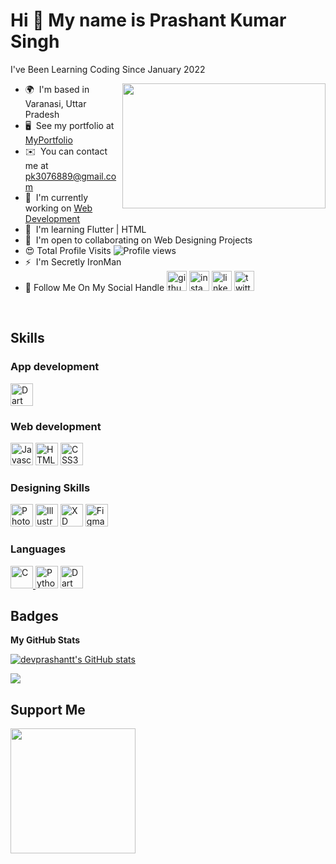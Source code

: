 Hi 👋 My name is Prashant Kumar Singh
=====================================

I've Been Learning Coding Since January 2022

 <img align="right" height="200" width="325" alt="" src="https://cdn.dribbble.com/users/1162077/screenshots/5403918/focus-animation.gif" />

* 🌍  I'm based in Varanasi, Uttar Pradesh
* 🖥️  See my portfolio at [MyPortfolio](https://sites.google.com/view/bloodfank/profile)
* ✉️  You can contact me at [pk3076889@gmail.com](mailto:pk3076889@gmail.com)
* 🚀  I'm currently working on [Web Development](https://sites.google.com/view/bloodfank/nature)
* 🧠  I'm learning Flutter | HTML 
* 🤝  I'm open to collaborating on Web Designing Projects
* 😍  Total Profile Visits ![Profile views](https://gpvc.arturio.dev/king11prashant11) 
* ⚡  I'm Secretly IronMan
* 🍁 Follow Me On My Social Handle      [<img src="https://img.icons8.com/nolan/240/github.png" alt='github' height='32'>](https://github.com/devprashantt) [<img src="https://img.icons8.com/nolan/240/instagram-new.png" alt='instagram' height='32'>](https://www.instagram.com/prashantt_kumarr_/) [<img src="https://img.icons8.com/nolan/240/linkedin.png" alt='linkedin' height='32'>](https://www.linkedin.com/in/prashanttkumarr/) [<img src="https://img.icons8.com/nolan/240/chrome.png" alt='twitter' height='32'>](https://sites.google.com/view/bloodfank/nature)

<br>

## Skills

### App development
<a href="https://dart.dev/" target="_blank" rel="noreferrer"><img src="https://raw.githubusercontent.com/danielcranney/readme-generator/main/public/icons/skills/flutter-colored.svg" width="36" height="36" alt="Dart" /></a>
### Web development
<a href="https://developer.mozilla.org/en-US/docs/Web/JavaScript" target="_blank" rel="noreferrer"><img src="https://raw.githubusercontent.com/danielcranney/readme-generator/main/public/icons/skills/javascript-colored.svg" width="36" height="36" alt="Javascript" /></a>
<a href="https://developer.mozilla.org/en-US/docs/Glossary/HTML5" target="_blank" rel="noreferrer"><img src="https://raw.githubusercontent.com/danielcranney/readme-generator/main/public/icons/skills/html5-colored.svg" width="36" height="36" alt="HTML5" /></a>
<a href="https://www.w3.org/TR/CSS/#css" target="_blank" rel="noreferrer"><img src="https://raw.githubusercontent.com/danielcranney/readme-generator/main/public/icons/skills/css3-colored.svg" width="36" height="36" alt="CSS3" /></a>
### Designing Skills
<a href="https://www.adobe.com/uk/products/photoshop.html" target="_blank" rel="noreferrer"><img src="https://raw.githubusercontent.com/danielcranney/readme-generator/main/public/icons/skills/photoshop-colored.svg" width="36" height="36" alt="Photoshop" /></a>
<a href="adobe.com/uk/products/illustrator.html" target="_blank" rel="noreferrer"><img src="https://raw.githubusercontent.com/danielcranney/readme-generator/main/public/icons/skills/illustrator-colored.svg" width="36" height="36" alt="Illustrator" /></a> <a href="https://www.adobe.com/uk/products/xd.html" target="_blank" rel="noreferrer"><img src="https://raw.githubusercontent.com/danielcranney/readme-generator/main/public/icons/skills/xd-colored.svg" width="36" height="36" alt="XD" /></a>
<a href="https://www.figma.com/" target="_blank" rel="noreferrer"><img src="https://raw.githubusercontent.com/danielcranney/readme-generator/main/public/icons/skills/figma-colored.svg" width="36" height="36" alt="Figma" /></a>
### Languages
<a href="https://docs.microsoft.com/en-us/cpp/?view=msvc-170" target="_blank" rel="noreferrer"><img src="https://raw.githubusercontent.com/danielcranney/readme-generator/main/public/icons/skills/c-colored.svg" width="36" height="36" alt="C" /> </a><a href="https://www.python.org/" target="_blank" rel="noreferrer"><img src="https://raw.githubusercontent.com/danielcranney/readme-generator/main/public/icons/skills/python-colored.svg" width="36" height="36" alt="Python" /></a> 
<a href="https://dart.dev/" target="_blank" rel="noreferrer"><img src="https://raw.githubusercontent.com/danielcranney/readme-generator/main/public/icons/skills/dart-colored.svg" width="36" height="36" alt="Dart" /></a>

<!-- <a href="https://firebase.google.com/" target="_blank" rel="noreferrer"><img src="https://raw.githubusercontent.com/danielcranney/readme-generator/main/public/icons/skills/firebase-colored.svg" width="36" height="36" alt="Firebase" /></a> -->
</p>

<!-- ## Socials

<a href="https://www.github.com/devprashantt" target="_blank" rel="noreferrer"><img src="https://raw.githubusercontent.com/danielcranney/readme-generator/main/public/icons/socials/github.svg" width="32" height="32" /></a>  <a href="http://www.instagram.com/king11prashant11" target="_blank" rel="noreferrer"><img src="https://raw.githubusercontent.com/danielcranney/readme-generator/main/public/icons/socials/instagram.svg" width="32" height="32" /></a>  <a href="https://www.linkedin.com/in/prashanttkumarr/" target="_blank" rel="noreferrer"><img src="https://raw.githubusercontent.com/danielcranney/readme-generator/main/public/icons/socials/linkedin.svg" width="32" height="32" /></a>  <a href="https://www.stackoverflow.com/users/17766490" target="_blank" rel="noreferrer"><img src="https://raw.githubusercontent.com/danielcranney/readme-generator/main/public/icons/socials/stackoverflow.svg" width="32" height="32" /></a>  <a href="https://www.twitter.com/prashannt_kumar" target="_blank" rel="noreferrer"><img src="https://raw.githubusercontent.com/danielcranney/readme-generator/main/public/icons/socials/twitter.svg" width="32" height="32" /></a>  <a href="https://www.youtube.com/c/SneakyPeeks" target="_blank" rel="noreferrer"><img src="https://raw.githubusercontent.com/danielcranney/readme-generator/main/public/icons/socials/youtube.svg" width="32" height="32" /></a> <a href="https://discord.com/users/SneakyPeeks" target="_blank" rel="noreferrer"><img src="https://raw.githubusercontent.com/danielcranney/readme-generator/main/public/icons/socials/discord.svg" width="32" height="32" /></a>   -->

## Badges

<b>My GitHub Stats</b>

<a href="http://www.github.com/devprashantt"><img src="https://github-readme-stats.vercel.app/api?username=devprashantt&show_icons=true&hide=&count_private=true&title_color=0891b2&text_color=ffffff&icon_color=0891b2&bg_color=1c1917&hide_border=true&show_icons=true" alt="devprashantt's GitHub stats" /></a>

<a href="http://www.github.com/devprashantt"><img src="https://github-readme-streak-stats.herokuapp.com/?user=devprashantt&stroke=ffffff&background=1c1917&ring=0891b2&fire=0891b2&currStreakNum=ffffff&currStreakLabel=0891b2&sideNums=ffffff&sideLabels=ffffff&dates=ffffff&hide_border=true" /></a>

<!-- <a href="http://www.github.com/devprashantt"><img src="https://activity-graph.herokuapp.com/graph?username=devprashantt&bg_color=1c1917&color=ffffff&line=0891b2&point=ffffff&area_color=1c1917&area=true&hide_border=true&custom_title=GitHub%20Commits%20Graph" alt="GitHub Commits Graph" /></a> -->

## Support Me

<a href="https://www.buymeacoffee.com/devprashantt"><img src="https://cdn.buymeacoffee.com/buttons/v2/default-yellow.png" width="200" /></a>
<!-- <a href="https://www.adobe.com/uk/products/premiere.html" target="_blank" rel="noreferrer"><img src="https://raw.githubusercontent.com/danielcranney/readme-generator/main/public/icons/skills/premierepro-colored.svg" width="36" height="36" alt="Premiere Pro" /></a> -->
<!---

- 👋 Hi, I’m @king11prashant11
- 👀 I’m interested in Designing ![canva](https://img.shields.io/badge/canva-%2314354C.svg?style=for-the-badge&logo=canva&logoColor=skyblue) & ![figma](https://img.shields.io/badge/figma-%2314354C.svg?style=for-the-badge&logo=figma&logoColor=red) & ![adobe](https://img.shields.io/badge/adobe-%2314354C.svg?style=for-the-badge&logo=adobe&logoColor=white)

- 🌱 I’m currently learning ![Flutter](https://img.shields.io/badge/flutter-%2314354C.svg?style=for-the-badge&logo=flutter&logoColor=blue) & ![Python](https://img.shields.io/badge/python-%2314354C.svg?style=for-the-badge&logo=python&logoColor=yellow)

- 🧩 Other Languages Learned By Me ![c](https://img.shields.io/badge/language-%2314354C.svg?style=for-the-badge&logo=c&logoColor=pink) & ![dart](https://img.shields.io/badge/dart-%2314354C.svg?style=for-the-badge&logo=dart&logoColor=skyblue)

- 💞️ I’m also looking to collaborate on Web Development Projects ![website](https://img.shields.io/badge/website-%2314354C.svg?style=for-the-badge&logo=namecheap&logoColor=orange)
      
- 😍 Total Profile Visits ![Profile views](https://gpvc.arturio.dev/king11prashant11)  
- 📫 How to reach on Linktree  https://linktr.ee/prashantt_kumar

- 🍁 Follow Me On My Social Handle      [<img src="https://img.icons8.com/nolan/240/github.png" alt='github' height='32'>](https://github.com/devprashantt) [<img src="https://img.icons8.com/nolan/240/instagram-new.png" alt='instagram' height='32'>](https://www.instagram.com/prashantt_kumarr_/) [<img src="https://img.icons8.com/nolan/240/linkedin.png" alt='linkedin' height='32'>](https://www.linkedin.com/in/prashanttkumarr/) [<img src="https://img.icons8.com/nolan/240/chrome.png" alt='twitter' height='32'>](https://sites.google.com/view/bloodfank/nature)

 <a href="https://www.github.com/devprashantt" target="_blank" rel="noreferrer"><img
src="https://img.shields.io/github/followers/devprashantt?logo=github&style=for-the-badge&color=0891b2&labelColor=1c1917" /></a>

    ![GitHub stats](https://github-readme-stats.vercel.app/api?username=devprashantt&theme=dark&show_icons=true) 


king11prashant11/king11prashant11 is a ✨ special ✨ repository because its `README.md` (this file) appears on your GitHub profile.
You can click the Preview link to take a look at your changes.
--->
